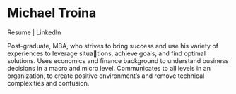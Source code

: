 # Michael Troina
Resume | LinkedIn 

Post-graduate, MBA, who strives to bring success and use his variety of experiences to leverage situations, achieve goals, and find optimal solutions. Uses economics and finance background to understand
business decisions in a macro and micro level. Communicates to all levels in an organization, to create
positive environment’s and remove technical complexities and confusion.
